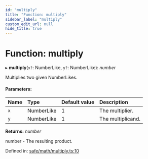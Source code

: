 ```yaml
---
id: "multiply"
title: "Function: multiply"
sidebar_label: "multiply"
custom_edit_url: null
hide_title: true
---
```


# Function: multiply

▸ **multiply**(`x?`: NumberLike, `y?`: NumberLike): *number*

Multiplies two given NumberLikes.

#### Parameters:

Name | Type | Default value | Description |
:------ | :------ | :------ | :------ |
`x` | NumberLike | 1 | The multiplier.   |
`y` | NumberLike | 1 | The multiplicand.   |

**Returns:** *number*

number - The resulting product.

Defined in: [safe/math/multiply.ts:10](https://github.com/kaihodev/hikidashi/blob/ef3ca16/src/safe/math/multiply.ts#L10)

